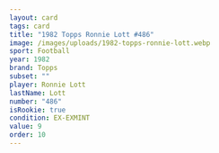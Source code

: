 ```yaml
---
layout: card
tags: card
title: "1982 Topps Ronnie Lott #486"
image: /images/uploads/1982-topps-ronnie-lott.webp
sport: Football
year: 1982
brand: Topps
subset: ""
player: Ronnie Lott
lastName: Lott
number: "486"
isRookie: true
condition: EX-EXMINT
value: 9
order: 10
---
```


